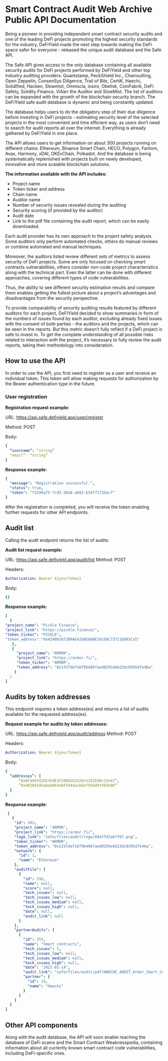 # Smart Contract Audit Web Archive Public API Documentation

Being a pioneer in providing independent smart contract security audits and one of the leading DeFi projects promoting the highest security standards for the industry, DeFiYield made the next step towards making the DeFi space safer for everyone - released the unique audit database and the Safe API.  

The Safe API gives access to the only database containing all available security audits for DeFi projects performed by DeFiYield and other top industry auditing providers: Quantstamp, PeckShield Inc., Chainsulting, Open Zeppelin, ConsenSys Diligence, Trail of Bits, CertiK, Haechi,. Solidified, Hacken, Slowmist, Omniscia, iosiro, Obelisk, CoinFabrik, DeFi Safety,  Solidity Finance, Víðarr the Auditor and SlowMist. The list of auditors can be expanded with the growth of the blockchain security branch. The DeFiYield safe audit database is dynamic and being constantly updated.

The database helps users to do the obligatory step of their due diligence before investing in DeFi projects - estimating security level of the selected projects in the most convenient and time efficient way, as users don’t need to search for audit reports all over the internet. Everything is already gathered by DeFiYield in one place. 

The API allows users to get information on about 300 projects running on different chains: Ethereum, Binance Smart Chain, HECO, Polygon, Fantom, Avax, Harmony, xDAI, OKExChain, Polkadot. And the database is being systematically replenished with projects built on newly developed, innovative and more scalable blockchain solutions.  

**The information available with the API includes:**

+ Project name
+ Token ticker and address
+ Chain name
+ Auditor name
+ Number of security issues revealed during the auditing
+ Security scoring (if provided by the auditor)
+ Audit date 
+ Link to the pdf file containing the audit report, which can be easily downloaded.

Each audit provider has its own approach to the project safety analysis. Some auditors only perform automated checks, others do manual reviews or combine automated and manual techniques.

Moreover, the auditors listed review different sets of metrics to assess security of DeFi projects. Some are only focused on checking smart contracts vulnerabilities, others consider non-code project characteristics along with the technical part. Even the latter can be done with different approaches, covering different types of code vulnerabilities.  

Thus, the ability to see different security estimation results and compare them enables getting the fullest picture about a project’s advantages and disadvantages from the security perspective.

To provide comparability of security auditing results featured by different auditors for each project, DeFiYield decided to show summaries in form of the numbers of issues found by each auditor, excluding already fixed issues with the consent of both parties - the auditors and the projects, which can be seen in the reports. But this metric doesn’t fully reflect if a DeFi project is safe to invest in. To get the complete understanding of all possible risks related to interaction with the project, it’s necessary to fully review the audit reports, taking their methodology into consideration.  

## How to use the API 

In order to use the API, you first need to register as a user and receive an individual token. This token will allow making requests for authorization by the Bearer authentication type in the future.


### User registration

**Registration request example:**

URL: https://api.safe.defiyield.app/user/register

Method: POST

Body:
```yaml
{
  “username”: “string”
  “email”: “string”
}
```
**Response example:** 

```yaml
{
  "message": "Registration successful.",
  "status": true,
  "token": "f3299a75-7rd3-20a8-ab02-b34f7172dac7"
}
```

After the registration is completed, you will receive the token enabling further requests for other API endpoints.


## Audit list

Calling the audit endpoint returns the list of audits.

**Audit list request example:**

URL: https://api.safe.defiyield.app/audit/list
Method: POST

Headers:
```yaml
Authorization: Bearer ${yourToken}
```
Body:
```yaml
{}
```

**Response example:** 

```yaml
[
  {
"project_name": "Pickle Finance",
"project_link": "https://pickle.finance/",
"token_ticker": "PICKLE",
"token_address":"0x429881672B9AE42b8EbA0E26cD9C73711b891Ca5"
   },
   {
     "project_name": "ARMOR",
     "project_link": "https://armor.fi/",
     "token_ticker": "ARMOR",
     "token_address": "0x1337def16f9b486faed0293eb623dc8395dfe46a"
    }
  }
]
```


## Audits by token addresses

This endpoint requires a token address(es) and returns a list of audits available for the requested address(es).


**Request example for audits by token addresses:**

URL: https://api.safe.defiyield.app/audit/address
Method: POST

Headers:
```yaml
Authorization: Bearer ${yourToken}
```

Body:
```yaml
{
  “addresses”: [
      “0xBf494F02EE3FdE1F20BEE6242bCe2d1ED0c15e47”,
      ”0x40304195abab064a0f4444acb6e7556d9f492b98”
  ]
}
```

**Response example:** 

```yaml
 [
   {
    "id": 303,
    "project_name": "ARMOR",
    "project_link": "https://armor.fi/",
    "logo_link": "safe/files/audit/logo/60a7fd7a67f6f.png",
    "token_ticker": "ARMOR",
    "token_address": "0x1337def16f9b486faed0293eb623dc8395dfe46a",
    "network": {
      "id": 1,
      "name": "Ethereum"
    },
    "auditFile": [
      {
        "id": 298,
        "name": null,
        "score": null,
        "tech_issues": null,
        "tech_issues_low": null,
        "tech_issues_medium": null,
        "tech_issues_high": null,
        "date": null,
        "audit_link": null
      }
    ],
    "partnerAudits": [
      {
        "id": 355,
        "name": "Smart contracts",
        "tech_issues": 5,
        "tech_issues_low": null,
        "tech_issues_medium": null,
        "tech_issues_high": null,
        "date": "2021-01-14",
        "audit_link": "safe/files/audit/pdf/HAECHI_AUDIT_Armor_Smart_Contract_Audit_Report_v2_0_1.pdf",
        "partner": {
          "id": 19,
          "name": "Haechi"
        }
      }
    ]
  }
]
```


## Other API components

Along with the audit database, the API will soon enable reaching the database of DeFi scams and the Smart Contract Weaknesspedia, containing information about all currently known smart contract code vulnerabilities, including DeFi-specific ones.  




